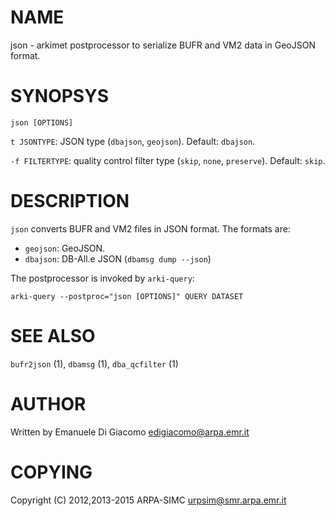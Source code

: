 # NAME

json - arkimet postprocessor to serialize BUFR and VM2 data in GeoJSON format.

# SYNOPSYS

`json [OPTIONS]`

`t JSONTYPE`: JSON type (`dbajson`, `geojson`). Default: `dbajson`.

`-f FILTERTYPE`: quality control filter type (`skip`, `none`, `preserve`).
Default: `skip`.

# DESCRIPTION

`json` converts BUFR and VM2 files in JSON format. The formats are:

- `geojson`: GeoJSON.
- `dbajson`: DB-All.e JSON (`dbamsg dump --json`)

The postprocessor is invoked by `arki-query`:

    arki-query --postproc="json [OPTIONS]" QUERY DATASET

# SEE ALSO

`bufr2json` (1), `dbamsg` (1), `dba_qcfilter` (1)

# AUTHOR

Written by Emanuele Di Giacomo <edigiacomo@arpa.emr.it>

# COPYING

Copyright \(C) 2012,2013-2015  ARPA-SIMC <urpsim@smr.arpa.emr.it>
